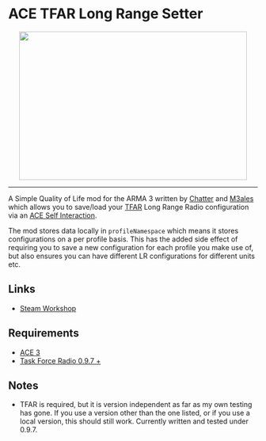 # ACE TFAR Long Range Setter

<p align="center">
  <img width="460" height="300" src="https://github.com/RTO-Chatter/ACE-TFAR-Long-Range-Setter/blob/master/image_src/logo_large_grey_alpha.png?raw=true">
</p>

***

A Simple Quality of Life mod for the ARMA 3 written by [Chatter](https://github.com/RTO-Chatter) and [M3ales](https://github.com/M3ales) which allows you to save/load your [TFAR](https://github.com/michail-nikolaev/task-force-arma-3-radio) Long Range Radio configuration via an [ACE Self Interaction](https://github.com/acemod/ACE3). 

The mod stores data locally in `profileNamespace` which means it stores configurations on a per profile basis. This has the added side effect of requiring you to save a new configuration for each profile you make use of, but also ensures you can have different LR configurations for different units etc.

## Links
- [Steam Workshop](https://steamcommunity.com/sharedfiles/filedetails/?id=1909836103)

## Requirements

- [ACE 3](https://github.com/acemod/ACE3)
- [Task Force Radio 0.9.7 +](https://github.com/michail-nikolaev/task-force-arma-3-radio) 

## Notes

- TFAR is required, but it is version independent as far as my own testing has gone. If you use a version other than the one listed, or if you use a local version, this should still work. Currently written and tested under 0.9.7.